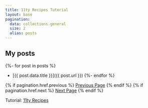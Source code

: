 ```yaml
---
title: 11ty Recipes Tutorial
layout: base
pagination:
  data: collections.general
  size: 2
  alias: posts
---
```

## My posts

{%- for post in posts %}
- [{{ post.data.title }}]({{ post.url }})
{%- endfor %}

{% if pagination.href.previous %}
  <a href="{{pagination.href.previous}}">Previous Page</a>
{% endif %}
{% if pagination.href.next %}
  <a href="{{pagination.href.next}}">Next Page</a>
{% endif %}

Tutorial: [11ty Recipes](https://11ty.recipes/)